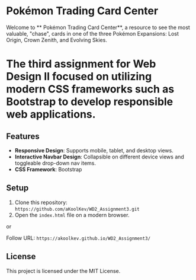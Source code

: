 # Pokémon Trading Card Center

Welcome to ** Pokémon Trading Card Center**, a resource to see the most valuable, "chase", cards in one of the three Pokémon Expansions: Lost Origin, Crown Zenith, and Evolving Skies.

# The third assignment for Web Design II focused on utilizing modern CSS frameworks such as Bootstrap to develop responsible web applications.  

## Features

- **Responsive Design**: Supports mobile, tablet, and desktop views.
- **Interactive Navbar Design**: Collapsible on different device views and toggleable drop-down nav items.
- **CSS Framework**: Bootstrap

## Setup

1. Clone this repository: `https://github.com/aKoolKev/WD2_Assignment3.git`
2. Open the `index.html` file on a modern browser.

or 

Follow URL: `https://akoolkev.github.io/WD2_Assignment3/`

## License

This project is licensed under the MIT License.
